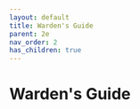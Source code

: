 ```yaml
---
layout: default
title: Warden's Guide
parent: 2e
nav_order: 2
has_children: true
---
```


# Warden's Guide

